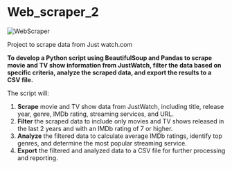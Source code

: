 # Web_scraper_2

![WebScraper](https://github.com/ANURUDRA-JENA/Travel-Hospitality-Analysis/blob/ab1bb56dee48169ad30f294b9ee17ec68c5611b2/Assets/WebScrape.png)

Project to scrape data from Just watch.com

<p data-sourcepos="3:1-3:167"><strong>To develop a Python script using BeautifulSoup and Pandas to scrape movie and TV show information from JustWatch, filter the data based on specific criteria, analyze the scraped data, and export the results to a CSV file.</strong></p>
<p data-sourcepos="5:1-5:16">The script will:</p>
<ol data-sourcepos="7:1-7:51">
    <li data-sourcepos="7:1-7:51"><strong>Scrape</strong> movie and TV show data from JustWatch,&nbsp;including title,&nbsp;release year,&nbsp;genre,&nbsp;IMDb rating,&nbsp;streaming services,&nbsp;and URL.</li>
    <li data-sourcepos="8:1-8:66"><strong>Filter</strong> the scraped data to include only movies and TV shows released in the last 2 years and with an IMDb rating of 7 or higher.</li>
    <li data-sourcepos="9:1-9:80"><strong>Analyze</strong> the filtered data to calculate average IMDb ratings,&nbsp;identify top genres,&nbsp;and determine the most popular streaming service.</li>
    <li data-sourcepos="10:1-10:96"><strong>Export</strong> the filtered and analyzed data to a CSV file for further processing and reporting.</li>
</ol>

